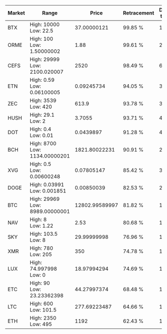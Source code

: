 | Market | Range | Price| Retracement | Doubles to 50% |
| --- | --- | --- | --- | --- |
| BTX | High: 10000<br />Low: 22.5 | 37.00000121 | 99.85 % | 135.44 |
| ORME | High: 100<br />Low: 1.50000002 | 1.88 | 99.61 % | 26.99 |
| CEFS | High: 29999<br />Low: 2100.020007 | 2520 | 98.49 % | 6.37 |
| ETN | High: 0.59<br />Low: 0.06100005 | 0.09245734 | 94.05 % | 3.52 |
| ZEC | High: 3539<br />Low: 420 | 613.9 | 93.78 % | 3.22 |
| HUSH | High: 29.1<br />Low: 2 | 3.7055 | 93.71 % | 4.20 |
| DOT | High: 0.4<br />Low: 0.01 | 0.0439897 | 91.28 % | 4.66 |
| BCH | High: 8700<br />Low: 1134.00000201 | 1821.80022231 | 90.91 % | 2.70 |
| XVG | High: 0.5<br />Low: 0.00600248 | 0.07805147 | 85.42 % | 3.24 |
| DOGE | High: 0.03991<br />Low: 0.001851 | 0.00850039 | 82.53 % | 2.46 |
| BTC | High: 29969<br />Low: 8989.00000001 | 12802.99589997 | 81.82 % | 1.52 |
| NAV | High: 8<br />Low: 1.22 | 2.53 | 80.68 % | 1.82 |
| SKY | High: 103.5<br />Low: 8 | 29.99999998 | 76.96 % | 1.86 |
| XMR | High: 780<br />Low: 205 | 350 | 74.78 % | 1.41 |
| LUX | High: 74.997998<br />Low: 0 | 18.97994294 | 74.69 % | 1.98 |
| ETC | High: 90<br />Low: 23.23362398 | 44.27997374 | 68.48 % | 1.28 |
| LTC | High: 600<br />Low: 101.5 | 277.69223487 | 64.66 % | 1.26 |
| ETH | High: 2350<br />Low: 495 | 1192 | 62.43 % | 1.19 |
